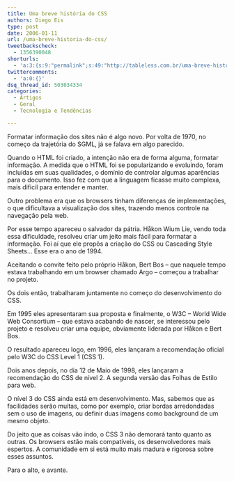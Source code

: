 ```yaml
---
title: Uma breve história do CSS
authors: Diego Eis
type: post
date: 2006-01-11
url: /uma-breve-historia-do-css/
tweetbackscheck:
  - 1356390048
shorturls:
  - 'a:3:{s:9:"permalink";s:49:"http://tableless.com.br/uma-breve-historia-do-css";s:7:"tinyurl";s:26:"http://tinyurl.com/3c89m7g";s:4:"isgd";s:19:"http://is.gd/Tenuh2";}'
twittercomments:
  - 'a:0:{}'
dsq_thread_id: 503034334
categories:
  - Artigos
  - Geral
  - Tecnologia e Tendências

---
```

Formatar informação dos sites não é algo novo. Por volta de 1970, no começo da trajetória do SGML, já se falava em algo parecido.

Quando o HTML foi criado, a intenção não era de forma alguma, formatar informação. A medida que o HTML foi se popularizando e evoluindo, foram incluídas em suas qualidades, o domínio de controlar algumas aparências para o documento. Isso fez com que a linguagem ficasse muito complexa, mais dificil para entender e manter.
  
Outro problema era que os browsers tinham diferenças de implementações, o que dificultava a visualização dos sites, trazendo menos controle na navegação pela web.

Por esse tempo apareceu o salvador da pátria. Håkon Wium Lie, vendo toda essa dificuldade, resolveu criar um jeito mais fácil para formatar a informação. Foi aí que ele propôs a criação do CSS ou Cascading Style Sheets&#8230; Esse era o ano de 1994.
  
Aceitando o convite feito pelo próprio Håkon, Bert Bos &#8211; que naquele tempo estava trabalhando em um browser chamado Argo – começou a trabalhar no projeto.
  
Os dois então, trabalharam juntamente no começo do desenvolvimento do CSS.

Em 1995 eles apresentaram sua proposta e finalmente, o W3C – World Wide Web Consortium – que estava acabando de nascer, se interessou pelo projeto e resolveu criar uma equipe, obviamente liderada por Håkon e Bert Bos.
  
O resultado apareceu logo, em 1996, eles lançaram a recomendação oficial pelo W3C do CSS Level 1 (CSS 1).
  
Dois anos depois, no dia 12 de Maio de 1998, eles lançaram a recomendação do CSS de nível 2. A segunda versão das Folhas de Estilo para web.
  
O nível 3 do CSS ainda está em desenvolvimento. Mas, sabemos que as facilidades serão muitas, como por exemplo, criar bordas arredondadas sem o uso de imagens, ou definir duas imagens como background de um mesmo objeto.

Do jeito que as coisas vão indo, o CSS 3 não demorará tanto quanto as outras. Os browsers estão mais compatíveis, os desenvolvedores mais espertos. A comunidade em si está muito mais madura e rigorosa sobre esses assuntos.

Para o alto, e avante.